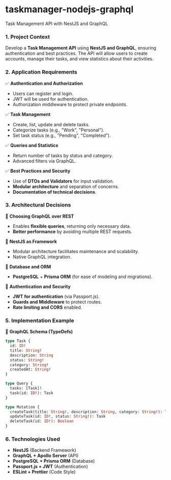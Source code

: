 # taskmanager-nodejs-graphql

Task Management API with NestJS and GraphQL

### **1. Project Context**

Develop a **Task Management API** using **NestJS and GraphQL**, ensuring authentication and best practices. The API will allow users to create accounts, manage their tasks, and view statistics about their activities.

### **2. Application Requirements**

✅ **Authentication and Authorization**

- Users can register and login.
- JWT will be used for authentication.
- Authorization middleware to protect private endpoints.

✅ **Task Management**

- Create, list, update and delete tasks.
- Categorize tasks (e.g., "Work", "Personal").
- Set task status (e.g., "Pending", "Completed").

✅ **Queries and Statistics**

- Return number of tasks by status and category.
- Advanced filters via GraphQL.

✅ **Best Practices and Security**

- Use of **DTOs and Validators** for input validation.
- **Modular architecture** and separation of concerns.
- **Documentation of technical decisions**.

### **3. Architectural Decisions**

🔹 **Choosing GraphQL over REST**

- Enables **flexible queries**, returning only necessary data.
- **Better performance** by avoiding multiple REST requests.

🔹 **NestJS as Framework**

- Modular architecture facilitates maintenance and scalability.
- Native GraphQL integration.

🔹 **Database and ORM**

- **PostgreSQL** + **Prisma ORM** (for ease of modeling and migrations).

🔹 **Authentication and Security**

- **JWT for authentication** (via Passport.js).
- **Guards and Middleware** to protect routes.
- **Rate limiting and CORS** enabled.

### **5. Implementation Example**

🔹 **GraphQL Schema (TypeDefs)**

```graphql
type Task {
  id: ID!
  title: String!
  description: String
  status: String!
  category: String!
  createdAt: String!
}

type Query {
  tasks: [Task]!
  task(id: ID!): Task
}

type Mutation {
  createTask(title: String!, description: String, category: String!): Task
  updateTask(id: ID!, status: String!): Task
  deleteTask(id: ID!): Boolean
}
```

### **6. Technologies Used**

- **NestJS** (Backend Framework)
- **GraphQL + Apollo Server** (API)
- **PostgreSQL + Prisma ORM** (Database)
- **Passport.js + JWT** (Authentication)
- **ESLint + Prettier** (Code Style)
